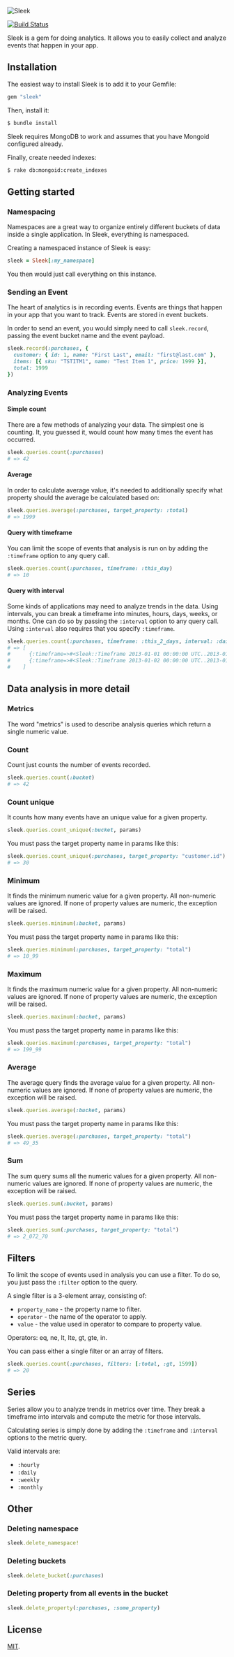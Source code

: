 ![Sleek](sleek.png)

[![Build Status](https://travis-ci.org/goshakkk/sleek.png)](https://travis-ci.org/goshakkk/sleek)

Sleek is a gem for doing analytics. It allows you to easily collect and
analyze events that happen in your app.

## Installation

The easiest way to install Sleek is to add it to your Gemfile:

```ruby
gem "sleek"
```

Then, install it:

```bash
$ bundle install
```

Sleek requires MongoDB to work and assumes that you have Mongoid
configured already.

Finally, create needed indexes:

```bash
$ rake db:mongoid:create_indexes
```

## Getting started

### Namespacing

Namespaces are a great way to organize entirely different buckets of
data inside a single application. In Sleek, everything is namespaced.

Creating a namespaced instance of Sleek is easy:

```ruby
sleek = Sleek[:my_namespace]
```

You then would just call everything on this instance.

### Sending an Event

The heart of analytics is in recording events. Events are things that
happen in your app that you want to track. Events are stored in event
buckets.

In order to send an event, you would simply need to call
`sleek.record`, passing the event bucket name and the event
payload.

```ruby
sleek.record(:purchases, {
  customer: { id: 1, name: "First Last", email: "first@last.com" },
  items: [{ sku: "TSTITM1", name: "Test Item 1", price: 1999 }],
  total: 1999
})
```

### Analyzing Events

#### Simple count

There are a few methods of analyzing your data. The simplest one is
counting. It, you guessed it, would count how many times the event has
occurred.

```ruby
sleek.queries.count(:purchases)
# => 42
```

#### Average

In order to calculate average value, it's needed to additionally specify
what property should the average be calculated based on:

```ruby
sleek.queries.average(:purchases, target_property: :total)
# => 1999
```

#### Query with timeframe

You can limit the scope of events that analysis is run on by adding the
`:timeframe` option to any query call.

```ruby
sleek.queries.count(:purchases, timeframe: :this_day)
# => 10
```

#### Query with interval

Some kinds of applications may need to analyze trends in the data. Using
intervals, you can break a timeframe into minutes, hours, days, weeks,
or months. One can do so by passing the `:interval` option to any query
call. Using `:interval` also requires that you specify `:timeframe`.

```ruby
sleek.queries.count(:purchases, timeframe: :this_2_days, interval: :daily)
# => [
#      {:timeframe=>#<Sleek::Timeframe 2013-01-01 00:00:00 UTC..2013-01-02 00:00:00 UTC>, :value=>10},
#      {:timeframe=>#<Sleek::Timeframe 2013-01-02 00:00:00 UTC..2013-01-03 00:00:00 UTC>, :value=>24}
#    ]
```

## Data analysis in more detail

### Metrics

The word "metrics" is used to describe analysis queries which return a
single numeric value.

### Count

Count just counts the number of events recorded.

```ruby
sleek.queries.count(:bucket)
# => 42
```

### Count unique

It counts how many events have an unique value for a given property.

```ruby
sleek.queries.count_unique(:bucket, params)
```

You must pass the target property name in params like this:

```ruby
sleek.queries.count_unique(:purchases, target_property: "customer.id")
# => 30
```

### Minimum

It finds the minimum numeric value for a given property. All non-numeric
values are ignored. If none of property values are numeric, the
exception will be raised.

```ruby
sleek.queries.minimum(:bucket, params)
```

You must pass the target property name in params like this:

```ruby
sleek.queries.minimum(:purchases, target_property: "total")
# => 10_99
```

### Maximum

It finds the maximum numeric value for a given property. All non-numeric
values are ignored. If none of property values are numeric, the
exception will be raised.

```ruby
sleek.queries.maximum(:bucket, params)
```

You must pass the target property name in params like this:

```ruby
sleek.queries.maximum(:purchases, target_property: "total")
# => 199_99
```

### Average

The average query finds the average value for a given property.  All
non-numeric values are ignored. If none of property values are numeric,
the exception will be raised.

```ruby
sleek.queries.average(:bucket, params)
```

You must pass the target property name in params like this:

```ruby
sleek.queries.average(:purchases, target_property: "total")
# => 49_35
```

### Sum

The sum query sums all the numeric values for a given property. All
non-numeric values are ignored. If none of property values are numeric,
the exception will be raised.

```ruby
sleek.queries.sum(:bucket, params)
```

You must pass the target property name in params like this:

```ruby
sleek.queries.sum(:purchases, target_property: "total")
# => 2_072_70
```

## Filters

To limit the scope of events used in analysis you can use a filter. To
do so, you just pass the `:filter` option to the query.

A single filter is a 3-element array, consisting of:

* `property_name` - the property name to filter.
* `operator` - the name of the operator to apply.
* `value` - the value used in operator to compare to property value.

Operators: eq, ne, lt, lte, gt, gte, in.

You can pass either a single filter or an array of filters.

```ruby
sleek.queries.count(:purchases, filters: [:total, :gt, 1599])
# => 20
```

## Series

Series allow you to analyze trends in metrics over time. They break a
timeframe into intervals and compute the metric for those intervals.

Calculating series is simply done by adding the `:timeframe` and
`:interval` options to the metric query.

Valid intervals are:

* `:hourly`
* `:daily`
* `:weekly`
* `:monthly`

## Other

### Deleting namespace

```ruby
sleek.delete_namespace!
```

### Deleting buckets

```ruby
sleek.delete_bucket(:purchases)
```

### Deleting property from all events in the bucket

```ruby
sleek.delete_property(:purchases, :some_property)
```

## License

[MIT](LICENSE).
